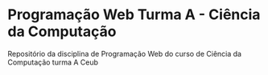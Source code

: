 # Programação Web Turma A - Ciência da Computação
Repositório da disciplina de Programação Web do curso de Ciência da Computação turma A Ceub
